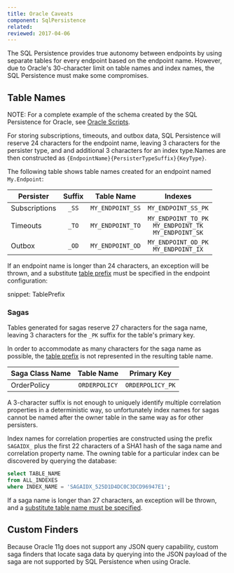 ```yaml
---
title: Oracle Caveats
component: SqlPersistence
related:
reviewed: 2017-04-06
---
```


The SQL Persistence provides true autonomy between endpoints by using separate tables for every endpoint based on the endpoint name. However, due to Oracle's 30-character limit on table names and index names, the SQL Persistence must make some compromises.

## Table Names

NOTE: For a complete example of the schema created by the SQL Persistence for Oracle, see [Oracle Scripts](oracle-scripts.md).

For storing subscriptions, timeouts, and outbox data, SQL Persistence will reserve 24 characters for the endpoint name, leaving 3 characters for the persister type, and and additional 3 characters for an index type.Names are then constructed as `{EndpointName}{PersisterTypeSuffix}{KeyType}`.

The following table shows table names created for an endpoint named `My.Endpoint`:

| Persister     | Suffix |    Table Name    |       Indexes       |
|---------------|:------:|:----------------:|:-------------------:|
| Subscriptions |  `_SS` | `MY_ENDPOINT_SS` | `MY_ENDPOINT_SS_PK` |
| Timeouts      |  `_TO` | `MY_ENDPOINT_TO` | `MY_ENDPOINT_TO_PK`<br/>`MY_ENDPOINT_TK`<br/>`MY_ENDPOINT_SK` |
| Outbox        |  `_OD` | `MY_ENDPOINT_OD` | `MY_ENDPOINT_OD_PK`<br/>`MY_ENDPOINT_IX` |

If an endpoint name is longer than 24 characters, an exception will be thrown, and a substitute [table prefix](/nservicebus/sql-persistence/#installation-table-prefix) must be specified in the endpoint configuration:

snippet: TablePrefix

### Sagas

Tables generated for sagas reserve 27 characters for the saga name, leaving 3 characters for the `_PK` suffix for the table's primary key.

In order to accommodate as many characters for the saga name as possible, the [table prefix](/nservicebus/sql-persistence/#installation-table-prefix) is not represented in the resulting table name.

| Saga Class Name |   Table Name  |    Primary Key   |
|-----------------|:-------------:|:----------------:|
| OrderPolicy     | `ORDERPOLICY` | `ORDERPOLICY_PK` |

A 3-character suffix is not enough to uniquely identify multiple correlation properties in a deterministic way, so unfortunately index names for sagas cannot be named after the owner table in the same way as for other persisters.

Index names for correlation properties are constructed using the prefix `SAGAIDX_` plus the first 22 characters of a SHA1 hash of the saga name and correlation property name. The owning table for a particular index can be discovered by querying the database:

```sql
select TABLE_NAME
from ALL_INDEXES
where INDEX_NAME = 'SAGAIDX_525D1D4DC0C3DCD96947E1';
```

If a saga name is longer than 27 characters, an exception will be thrown, and a [substitute table name must be specified](saga.md#table-structure-table-name).

## Custom Finders

Because Oracle 11g does not support any JSON query capability, custom saga finders that locate saga data by querying into the JSON payload of the saga are not supported by SQL Persistence when using Oracle.